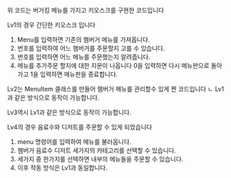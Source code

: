 위 코드는 버거킹 메뉴를 가지고 키오스크를 구현한 코드입니다

Lv1의 경우 간단한 키오스크 입니다
1. Menu를 입력하면 기존의 햄버거 메뉴를 가져옵니다.
2. 번호를 입력하여 어느 햄버거를 주문할지 고를 수 있습니다.
3. 번호를 입력하면 어느 메뉴를 주문했는지 알려줍니다.
4. 메뉴를 추가주문 할지에 대한 지문이 나옵니다 0을 입력하면 다시 메뉴판으로 돌아가고 1을 입력하면 메뉴판을 종료합니다.

Lv2는 MenuItem 클래스를 만들어 햄버거 메뉴를 관리할수 있게 짠 코드입니다
 ㄴ Lv1과 같은 방식으로 동작이 가능합니다.

Lv3역시 Lv1과 같은 방식으로 동작이 가능합니다.

Lv4의 경우 음료수와 디저트를 주문할 수 있게 되었습니다

1. menu 명령어를 입력하여 메뉴를 불러옵니다.
2. 햄버거 음료수 디저트 세가지의 카테고리를 선택할 수 있습니다.
3. 세가지 중 한가지를 선택하면 내부의 메뉴들을 주문할 수 있습니다.
4. 이후 작동 방식은 Lv1과 동일합니다.
